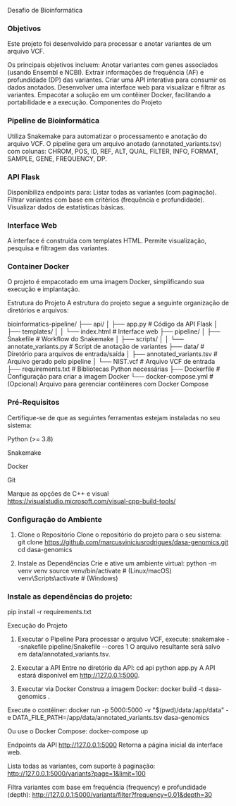 Desafio de Bioinformática

### Objetivos ###
Este projeto foi desenvolvido para processar e anotar variantes de um arquivo VCF. 

Os principais objetivos incluem:
Anotar variantes com genes associados (usando Ensembl e NCBI).
Extrair informações de frequência (AF) e profundidade (DP) das variantes.
Criar uma API interativa para consumir os dados anotados.
Desenvolver uma interface web para visualizar e filtrar as variantes.
Empacotar a solução em um contêiner Docker, facilitando a portabilidade e a execução.
Componentes do Projeto

### Pipeline de Bioinformática ###
Utiliza Snakemake para automatizar o processamento e anotação do arquivo VCF.
O pipeline gera um arquivo anotado (annotated_variants.tsv) com colunas:
CHROM, POS, ID, REF, ALT, QUAL, FILTER, INFO, FORMAT, SAMPLE, GENE, FREQUENCY, DP.

### API Flask ###
Disponibiliza endpoints para:
Listar todas as variantes (com paginação).
Filtrar variantes com base em critérios (frequência e profundidade).
Visualizar dados de estatísticas básicas.

### Interface Web ### 
A interface é construída com templates HTML.
Permite visualização, pesquisa e filtragem das variantes.

### Container Docker ###
O projeto é empacotado em uma imagem Docker, simplificando sua execução e implantação.

Estrutura do Projeto
A estrutura do projeto segue a seguinte organização de diretórios e arquivos:

bioinformatics-pipeline/
├── api/
│   ├── app.py                 # Código da API Flask
│   ├── templates/
│   │   └── index.html         # Interface web
├── pipeline/
│   ├── Snakefile              # Workflow do Snakemake
│   ├── scripts/
│   │   └── annotate_variants.py  # Script de anotação de variantes
├── data/                      # Diretório para arquivos de entrada/saída
│   ├── annotated_variants.tsv # Arquivo gerado pelo pipeline
│   └── NIST.vcf               # Arquivo VCF de entrada
├── requirements.txt           # Bibliotecas Python necessárias
├── Dockerfile                 # Configuração para criar a imagem Docker
└── docker-compose.yml         # (Opcional) Arquivo para gerenciar contêineres com Docker Compose

### Pré-Requisitos ###

Certifique-se de que as seguintes ferramentas estejam instaladas no seu sistema:

Python (>= 3.8)

Snakemake

Docker

Git

Marque as opções de C++ e visual https://visualstudio.microsoft.com/visual-cpp-build-tools/

### Configuração do Ambiente ###
1. Clone o Repositório
Clone o repositório do projeto para o seu sistema:
git clone https://github.com/marcusviniciusrodrigues/dasa-genomics.git
cd dasa-genomics

2. Instale as Dependências
Crie e ative um ambiente virtual:
python -m venv venv
source venv/bin/activate  # (Linux/macOS)
venv\Scripts\activate     # (Windows)

### Instale as dependências do projeto:
pip install -r requirements.txt


Execução do Projeto
1. Executar o Pipeline
Para processar o arquivo VCF, execute:
snakemake --snakefile pipeline/Snakefile --cores 1
O arquivo resultante será salvo em data/annotated_variants.tsv.

2. Executar a API
Entre no diretório da API:
cd api
python app.py
A API estará disponível em http://127.0.0.1:5000.

3. Executar via Docker
Construa a imagem Docker:
docker build -t dasa-genomics .

Execute o contêiner:
docker run -p 5000:5000 -v "$(pwd)/data:/app/data" -e DATA_FILE_PATH=/app/data/annotated_variants.tsv dasa-genomics

Ou use o Docker Compose:
docker-compose up

Endpoints da API
http://127.0.0.1:5000
Retorna a página inicial da interface web.

Lista todas as variantes, com suporte à paginação:
http://127.0.0.1:5000/variants?page=1&limit=100

Filtra variantes com base em frequência (frequency) e profundidade (depth):
http://127.0.0.1:5000/variants/filter?frequency=0.01&depth=30

